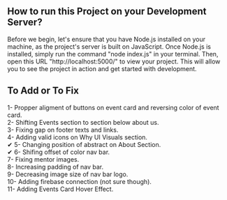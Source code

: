 ## How to run this Project on your Development Server?

Before we begin, let's ensure that you have Node.js installed on your machine, as the project's server is built on JavaScript. Once Node.js is installed, simply run the command "node index.js" in your terminal. Then, open this URL "http://localhost:5000/" to view your project. This will allow you to see the project in action and get started with development.

## To Add or To Fix
  1- Propper aligment of buttons on event card and reversing color of event card.<br/>
  2- Shifting Events section to section below about us.<br/>
  3- Fixing gap on footer texts and links.<br/>
  4- Adding valid icons on Why UI Visuals section.<br/>
✔  5- Changing position of abstract on About Section.<br/>
✔ 6- Shifing offset of color nav bar.<br/>
   7- Fixing mentor images.<br/>
   8- Increasing padding of nav bar.<br/>
   9- Decreasing image size of nav bar logo.<br/>
   10- Adding firebase connection (not sure though).<br/>
   11- Adding Events Card Hover Effect.<br/>